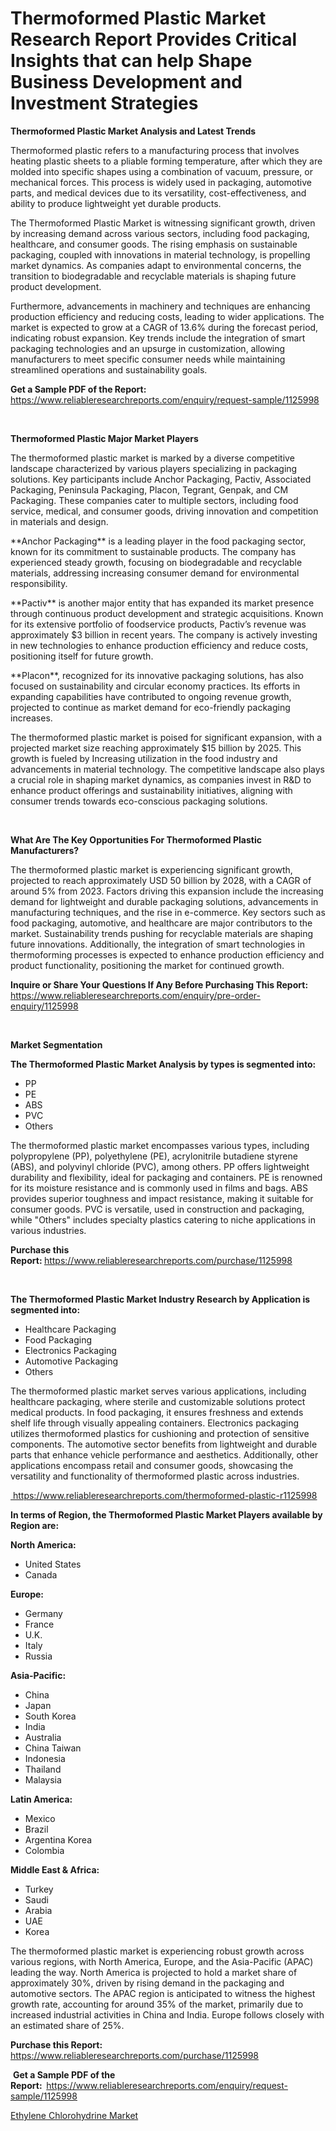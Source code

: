 <p><h1>Thermoformed Plastic Market Research Report Provides Critical Insights that can help Shape Business Development and Investment Strategies</h1></p><p><strong>Thermoformed Plastic Market Analysis and Latest Trends</strong></p>
<p><p>Thermoformed plastic refers to a manufacturing process that involves heating plastic sheets to a pliable forming temperature, after which they are molded into specific shapes using a combination of vacuum, pressure, or mechanical forces. This process is widely used in packaging, automotive parts, and medical devices due to its versatility, cost-effectiveness, and ability to produce lightweight yet durable products.</p><p>The Thermoformed Plastic Market is witnessing significant growth, driven by increasing demand across various sectors, including food packaging, healthcare, and consumer goods. The rising emphasis on sustainable packaging, coupled with innovations in material technology, is propelling market dynamics. As companies adapt to environmental concerns, the transition to biodegradable and recyclable materials is shaping future product development.</p><p>Furthermore, advancements in machinery and techniques are enhancing production efficiency and reducing costs, leading to wider applications. The market is expected to grow at a CAGR of 13.6% during the forecast period, indicating robust expansion. Key trends include the integration of smart packaging technologies and an upsurge in customization, allowing manufacturers to meet specific consumer needs while maintaining streamlined operations and sustainability goals.</p></p>
<p><strong>Get a Sample PDF of the Report:&nbsp;</strong> <a href="https://www.reliableresearchreports.com/enquiry/request-sample/1125998?utm_campaign=2183&utm_medium=2&utm_source=Github&utm_content=ia&utm_term=30012025&utm_id=thermoformed-plastic">https://www.reliableresearchreports.com/enquiry/request-sample/1125998</a></p>
<p>&nbsp;</p>
<p><strong>Thermoformed Plastic Major Market Players</strong></p>
<p><p>The thermoformed plastic market is marked by a diverse competitive landscape characterized by various players specializing in packaging solutions. Key participants include Anchor Packaging, Pactiv, Associated Packaging, Peninsula Packaging, Placon, Tegrant, Genpak, and CM Packaging. These companies cater to multiple sectors, including food service, medical, and consumer goods, driving innovation and competition in materials and design.</p><p>**Anchor Packaging** is a leading player in the food packaging sector, known for its commitment to sustainable products. The company has experienced steady growth, focusing on biodegradable and recyclable materials, addressing increasing consumer demand for environmental responsibility. </p><p>**Pactiv** is another major entity that has expanded its market presence through continuous product development and strategic acquisitions. Known for its extensive portfolio of foodservice products, Pactiv’s revenue was approximately $3 billion in recent years. The company is actively investing in new technologies to enhance production efficiency and reduce costs, positioning itself for future growth.</p><p>**Placon**, recognized for its innovative packaging solutions, has also focused on sustainability and circular economy practices. Its efforts in expanding capabilities have contributed to ongoing revenue growth, projected to continue as market demand for eco-friendly packaging increases.</p><p>The thermoformed plastic market is poised for significant expansion, with a projected market size reaching approximately $15 billion by 2025. This growth is fueled by Increasing utilization in the food industry and advancements in material technology. The competitive landscape also plays a crucial role in shaping market dynamics, as companies invest in R&D to enhance product offerings and sustainability initiatives, aligning with consumer trends towards eco-conscious packaging solutions.</p></p>
<p>&nbsp;</p>
<p><strong>What Are The Key Opportunities For Thermoformed Plastic Manufacturers?</strong></p>
<p><p>The thermoformed plastic market is experiencing significant growth, projected to reach approximately USD 50 billion by 2028, with a CAGR of around 5% from 2023. Factors driving this expansion include the increasing demand for lightweight and durable packaging solutions, advancements in manufacturing techniques, and the rise in e-commerce. Key sectors such as food packaging, automotive, and healthcare are major contributors to the market. Sustainability trends pushing for recyclable materials are shaping future innovations. Additionally, the integration of smart technologies in thermoforming processes is expected to enhance production efficiency and product functionality, positioning the market for continued growth.</p></p>
<p><strong>Inquire or Share Your Questions If Any Before Purchasing This Report:</strong> <a href="https://www.reliableresearchreports.com/enquiry/pre-order-enquiry/1125998?utm_campaign=2183&utm_medium=2&utm_source=Github&utm_content=ia&utm_term=30012025&utm_id=thermoformed-plastic">https://www.reliableresearchreports.com/enquiry/pre-order-enquiry/1125998</a></p>
<p>&nbsp;</p>
<p><strong>Market Segmentation</strong></p>
<p><strong>The Thermoformed Plastic Market Analysis by types is segmented into:</strong></p>
<p><ul><li>PP</li><li>PE</li><li>ABS</li><li>PVC</li><li>Others</li></ul></p>
<p><p>The thermoformed plastic market encompasses various types, including polypropylene (PP), polyethylene (PE), acrylonitrile butadiene styrene (ABS), and polyvinyl chloride (PVC), among others. PP offers lightweight durability and flexibility, ideal for packaging and containers. PE is renowned for its moisture resistance and is commonly used in films and bags. ABS provides superior toughness and impact resistance, making it suitable for consumer goods. PVC is versatile, used in construction and packaging, while "Others" includes specialty plastics catering to niche applications in various industries.</p></p>
<p><strong>Purchase this Report:&nbsp;</strong><a href="https://www.reliableresearchreports.com/purchase/1125998?utm_campaign=2183&utm_medium=2&utm_source=Github&utm_content=ia&utm_term=30012025&utm_id=thermoformed-plastic">https://www.reliableresearchreports.com/purchase/1125998</a></p>
<p>&nbsp;</p>
<p><strong>The Thermoformed Plastic Market Industry Research by Application is segmented into:</strong></p>
<p><ul><li>Healthcare Packaging</li><li>Food Packaging</li><li>Electronics Packaging</li><li>Automotive Packaging</li><li>Others</li></ul></p>
<p><p>The thermoformed plastic market serves various applications, including healthcare packaging, where sterile and customizable solutions protect medical products. In food packaging, it ensures freshness and extends shelf life through visually appealing containers. Electronics packaging utilizes thermoformed plastics for cushioning and protection of sensitive components. The automotive sector benefits from lightweight and durable parts that enhance vehicle performance and aesthetics. Additionally, other applications encompass retail and consumer goods, showcasing the versatility and functionality of thermoformed plastic across industries.</p></p>
<p><a href="https://www.reliableresearchreports.com/thermoformed-plastic-r1125998?utm_campaign=2183&utm_medium=2&utm_source=Github&utm_content=ia&utm_term=30012025&utm_id=thermoformed-plastic">&nbsp;https://www.reliableresearchreports.com/thermoformed-plastic-r1125998</a></p>
<p><strong>In terms of Region, the Thermoformed Plastic Market Players available by Region are:</strong></p>
<p>
    <p> <strong> North America: </strong>
        <ul>
            <li>United States</li>
            <li>Canada</li>
        </ul>
        </p> 
    <p> <strong> Europe: </strong>
        <ul>
            <li>Germany</li>
            <li>France</li>
            <li>U.K.</li>
            <li>Italy</li>
            <li>Russia</li>
        </ul>
        </p> 
    <p> <strong> Asia-Pacific: </strong>
        <ul>
            <li>China</li>
            <li>Japan</li>
            <li>South Korea</li>
            <li>India</li>
            <li>Australia</li>
            <li>China Taiwan</li>
            <li>Indonesia</li>
            <li>Thailand</li>
            <li>Malaysia</li>
        </ul>
        </p> 
    <p> <strong> Latin America: </strong>
        <ul>
            <li>Mexico</li>
            <li>Brazil</li>
            <li>Argentina Korea</li>
            <li>Colombia</li>
        </ul>
        </p> 
    <p> <strong> Middle East & Africa: </strong>
        <ul>
            <li>Turkey</li>
            <li>Saudi</li>
            <li>Arabia</li>
            <li>UAE</li>
            <li>Korea</li>
        </ul>
    </p>
    </p>
<p><p>The thermoformed plastic market is experiencing robust growth across various regions, with North America, Europe, and the Asia-Pacific (APAC) leading the way. North America is projected to hold a market share of approximately 30%, driven by rising demand in the packaging and automotive sectors. The APAC region is anticipated to witness the highest growth rate, accounting for around 35% of the market, primarily due to increased industrial activities in China and India. Europe follows closely with an estimated share of 25%.</p></p>
<p><strong>Purchase this Report: </strong><a href="https://www.reliableresearchreports.com/purchase/1125998?utm_campaign=2183&utm_medium=2&utm_source=Github&utm_content=ia&utm_term=30012025&utm_id=thermoformed-plastic">https://www.reliableresearchreports.com/purchase/1125998</a></p>
<p>&nbsp;<strong>Get a Sample PDF of the Report:&nbsp;&nbsp;</strong><a href="https://www.reliableresearchreports.com/enquiry/request-sample/1125998?utm_campaign=2183&utm_medium=2&utm_source=Github&utm_content=ia&utm_term=30012025&utm_id=thermoformed-plastic">https://www.reliableresearchreports.com/enquiry/request-sample/1125998</a></p>
<p><strong></strong></p>
<p><p><a href="https://github.com/lynlynyusay/Market-Research-Report-List-1/blob/main/ethylene-chlorohydrine-market.md?utm_campaign=2183&utm_medium=2&utm_source=Github&utm_content=ia&utm_term=30012025&utm_id=thermoformed-plastic">Ethylene Chlorohydrine Market</a></p></p>